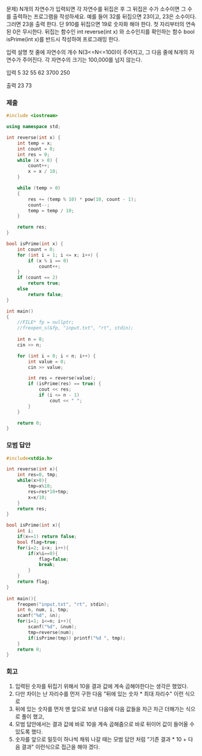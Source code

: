 문제)
N개의 자연수가 입력되면 각 자연수를 뒤집은 후 그 뒤집은 수가 소수이면 그 수를 출력하는
프로그램을 작성하세요. 예를 들어 32를 뒤집으면 23이고, 23은 소수이다. 그러면 23을 출력
한다. 단 910를 뒤집으면 19로 숫자화 해야 한다. 첫 자리부터의 연속된 0은 무시한다.
뒤집는 함수인 int reverse(int x) 와 소수인지를 확인하는 함수 bool isPrime(int x)를 반드시
작성하여 프로그래밍 한다.


입력 설명
첫 줄에 자연수의 개수 N(3<=N<=100)이 주어지고, 그 다음 줄에 N개의 자연수가 주어진다.
각 자연수의 크기는 100,000를 넘지 않는다.

입력
5
32 55 62 3700 250

출력
23 73

### 제출

``` Cpp
#include <iostream>

using namespace std;

int reverse(int x) {
	int temp = x;
	int count = 0;
	int res = 0;
	while (x > 0) {
		count++;
		x = x / 10;
	}

	while (temp > 0)
	{
		res += (temp % 10) * pow(10, count - 1);
		count--;
		temp = temp / 10;
	}

	return res;
}

bool isPrime(int x) {
	int count = 0;
	for (int i = 1; i <= x; i++) {
		if (x % i == 0)
			count++;
	}
	if (count == 2)
		return true;
	else
		return false;
}

int main()
{
	//FILE* fp = nullptr;
	//freopen_s(&fp, "input.txt", "rt", stdin);
	
	int n = 0;
	cin >> n;

	for (int i = 0; i < n; i++) {
		int value = 0;
		cin >> value;

		int res = reverse(value);
		if (isPrime(res) == true) {
			cout << res;
			if (i <= n - 1)
				cout << " ";
		}
	}

	return 0;
}
```

### 모범 답안

``` Cpp
#include<stdio.h>

int reverse(int x){
	int res=0, tmp;
	while(x>0){
		tmp=x%10;
		res=res*10+tmp;
		x=x/10;
	}
	return res;
}

bool isPrime(int x){
	int i;
	if(x==1) return false;
	bool flag=true;
	for(i=2; i<x; i++){
		if(x%i==0){
			flag=false;
			break;
		}
	}
	return flag;
}
			
int main(){
	freopen("input.txt", "rt", stdin);
	int n, num, i, tmp;
	scanf("%d", &n);
	for(i=1; i<=n; i++){
		scanf("%d", &num);
		tmp=reverse(num);
		if(isPrime(tmp)) printf("%d ", tmp);
	}
	return 0;
}
```

### 회고

1. 입력된 숫자를 뒤집기 위해서 10을 결과 값에 계속 곱해야한다는 생각은 했었다.
2. 다만 차이는 난 자리수를 먼저 구한 다음 "뒤에 있는 숫자 * 최대 자리수" 이런 식으로 
3. 뒤에 있는 숫자를 먼저 맨 앞으로 보낸 다음에 다음 값들을 차근 차근 더해가는 식으로 풀이 했고,
4. 모범 답안에서는 결과 값에 바로 10을 계속 곱해줌으로 바로 뒤이어 값이 들어올 수 있도록 했다.
5. 숫자를 앞으로 밀듯이 하나씩 채워 나갈 때는 모범 답안 처럼 "기존 결과 * 10 + 다음 결과" 이런식으로 접근을 해야 겠다.